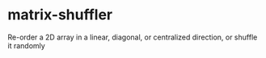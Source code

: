 # matrix-shuffler
Re-order a 2D array in a linear, diagonal, or centralized direction, or shuffle it randomly
